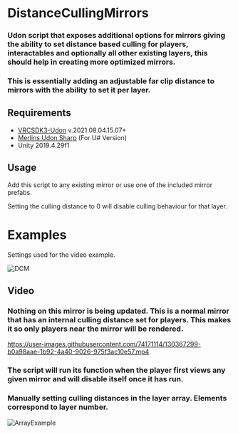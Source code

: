 

# DistanceCullingMirrors
### Udon script that exposes additional options for mirrors giving the ability to set distance based culling for players, interactables and optionally all other existing layers, this should help in creating more optimized mirrors.

### This is essentially adding an adjustable far clip distance to mirrors with the ability to set it per layer.

 ## Requirements
 
 * [VRCSDK3-Udon](https://vrchat.com/home/download) v.2021.08.04.15.07+
 * [Merlins Udon Sharp](https://github.com/MerlinVR/UdonSharp) (For U# Version)
 * Unity 2019.4.29f1
  ## Usage
  Add this script to any existing mirror or use one of the included mirror prefabs.
 
 Setting the culling distance to 0 will disable culling behaviour for that layer.


# Examples
Settings used for the video example.

![DCM](https://user-images.githubusercontent.com/74171114/130367351-38c68131-0916-4820-b067-54d5e257602a.png)

## Video

### Nothing on this mirror is being updated. This is a normal mirror that has an internal culling distance set for players. This makes it so only players near the mirror will be rendered.

https://user-images.githubusercontent.com/74171114/130367299-b0a98aae-1b92-4a40-9026-975f3ac10e57.mp4

### The script will run its function when the player first views any given mirror and will disable itself once it has run.

### Manually setting culling distances in the layer array. Elements correspond to layer number.

![ArrayExample](https://user-images.githubusercontent.com/74171114/130407168-28779920-e812-4dd8-a408-860c96179c9f.png)

